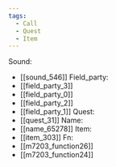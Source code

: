 ```yaml
---
tags:
  - Call
  - Quest
  - Item
---
```

Sound:
- [[sound_546]]
Field_party:
- [[field_party_3]]
- [[field_party_0]]
- [[field_party_2]]
- [[field_party_1]]
Quest:
- [[quest_31]]
Name:
- [[name_65278]]
Item:
- [[item_303]]
Fn:
- [[m7203_function26]]
- [[m7203_function24]]
